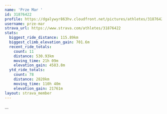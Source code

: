 ```yaml
---
name: 'Prze Mar '
id: 31876422
profile: https://dgalywyr863hv.cloudfront.net/pictures/athletes/31876422/22548952/2/large.jpg
username: prze-mar
strava_url: https://www.strava.com/athletes/31876422
stats:
  biggest_ride_distance: 115.89km
  biggest_climb_elevation_gain: 701.6m
  recent_ride_totals:
    count: 11
    distance: 530.93km
    moving_time: 21h 09m
    elevation_gain: 4583.8m
  ytd_ride_totals:
    count: 78
    distance: 2820km
    moving_time: 110h 40m
    elevation_gain: 21761m
layout: strava_member
--- 
```

...
